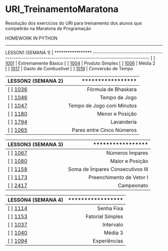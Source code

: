 # URI_TreinamentoMaratona
Resolução dos exercicios do URI para treinamento dos alunos que competirão na Maratona de Programação


HOMEWORK IN PYTHON
__________



LESSON1 (SEMANA 1)                                                        |    *****************
:---------------------------------------------------------------------------------------------------------:
[ ] [1001](https://www.urionlinejudge.com.br/judge/pt/problems/view/1001) | Extremamente Básico 
[ ] [1004](https://www.urionlinejudge.com.br/judge/pt/problems/view/1004) | Produto Simples
[ ] [1006](https://www.urionlinejudge.com.br/judge/pt/problems/view/1006) | Média 2 	
[ ] [1017](https://www.urionlinejudge.com.br/judge/pt/problems/view/1017) | Gasto de Combustível 
[ ] [1019](https://www.urionlinejudge.com.br/judge/pt/problems/view/1019) | Conversão de Tempo 


LESSON2 (SEMANA 2)                                                        |    *****************
:-------------------------------------------------------------------------|--------------------------------:
[ ] [1036](https://www.urionlinejudge.com.br/judge/pt/problems/view/1036) |Fórmula de Bhaskara
[ ] [1046](https://www.urionlinejudge.com.br/judge/pt/problems/view/1046) | Tempo de Jogo
[ ] [1047](https://www.urionlinejudge.com.br/judge/pt/problems/view/1047) |Tempo de Jogo com Minutos	
[ ] [1180](https://www.urionlinejudge.com.br/judge/pt/problems/view/1180) |Menor e Posição
[ ] [1794](https://www.urionlinejudge.com.br/judge/pt/problems/view/1794) | Lavanderia 
[ ] [1065](https://www.urionlinejudge.com.br/judge/pt/problems/view/1065) |Pares entre Cinco Números 


LESSON3 (SEMANA 3)                                                        |    *****************
:-------------------------------------------------------------------------|--------------------------------:
[ ] [1067](https://www.urionlinejudge.com.br/judge/pt/problems/view/1067) |Números Ímpares
[ ] [1080](https://www.urionlinejudge.com.br/judge/pt/problems/view/1080) |Maior e Posição
[ ] [1158](https://www.urionlinejudge.com.br/judge/pt/problems/view/1158) |Soma de Ímpares Consecutivos III
[ ] [1173](https://www.urionlinejudge.com.br/judge/pt/problems/view/1173) |Preenchimento de Vetor I
[ ] [2417](https://www.urionlinejudge.com.br/judge/pt/problems/view/2417) |Campeonato 


LESSON4 (SEMANA 4)                                                        |    *****************
:-------------------------------------------------------------------------|--------------------------------:
[ ] [1114](https://www.urionlinejudge.com.br/judge/pt/problems/view/1114) |Senha Fixa
[ ] [1153](https://www.urionlinejudge.com.br/judge/pt/problems/view/1153) |Fatorial Simples
[ ] [1037](https://www.urionlinejudge.com.br/judge/pt/problems/view/1037) |Intervalo	
[ ] [1040](https://www.urionlinejudge.com.br/judge/pt/problems/view/1040) |Média 3
[ ] [1094](https://www.urionlinejudge.com.br/judge/pt/problems/view/1094) |Experiências
